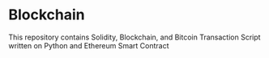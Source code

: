 # Blockchain
This repository contains Solidity, Blockchain, and Bitcoin Transaction Script written on Python and Ethereum Smart Contract
